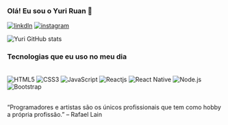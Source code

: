 ### Olá! Eu sou o Yuri Ruan 👋

[![linkdIn](https://img.shields.io/badge/LinkedIn-0077B5?style=for-the-badge&logo=linkedin&logoColor=white)](https://www.linkedin.com/in/yuri-ruan-3219a8225)
[![instagram](https://img.shields.io/badge/Instagram-E4405F?style=for-the-badge&logo=instagram&logoColor=white)](https://www.instagram.com/yuriruan_)

![Yuri GitHub stats](https://github-readme-stats.vercel.app/api?username=yuriruan2021&show_icons=true&theme=dracula)

### Tecnologias que eu uso no meu dia

<div style="display: inline_block"><br/>
<img align="center" src="https://img.shields.io/badge/HTML5-E34F26?style=for-the-badge&logo=html5&logoColor=white" alt="HTML5">
<img align="center" src="https://img.shields.io/badge/CSS3-1572B6?style=for-the-badge&logo=css3&logoColor=white" alt="CSS3">
<img align="center" src="https://img.shields.io/badge/JavaScript-F7DF1E?style=for-the-badge&logo=javascript&logoColor=black" alt="JavaScript">
<img align="center" src="https://img.shields.io/badge/React-20232A?style=for-the-badge&logo=react&logoColor=61DAFB" alt="Reactjs">
<img align="center" src="https://img.shields.io/badge/React_Native-20232A?style=for-the-badge&logo=react&logoColor=61DAFB" alt="React Native">
<img align="center" src="https://img.shields.io/badge/Node.js-43853D?style=for-the-badge&logo=node.js&logoColor=white" alt="Node.js">
<img align="center" src="https://img.shields.io/badge/Bootstrap-563D7C?style=for-the-badge&logo=bootstrap&logoColor=white" alt="Bootstrap">

</div><br/>

“Programadores e artistas são os únicos profissionais que tem como hobby a própria profissão.” – Rafael Lain

